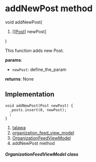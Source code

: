 
<div>

# addNewPost method

</div>


void addNewPost(

1.  [[[Post](../../models_post_post_model/Post-class.html)]
    newPost]

)



This function adds new Post.

**params**:

-   `newPost`: define_the_param

**returns**: None



## Implementation

``` language-dart
void addNewPost(Post newPost) {
  _posts.insert(0, newPost);
  ;
}
```







1.  [talawa](../../index.html)
2.  [organization_feed_view_model](../../view_model_after_auth_view_models_feed_view_models_organization_feed_view_model/)
3.  [OrganizationFeedViewModel](../../view_model_after_auth_view_models_feed_view_models_organization_feed_view_model/OrganizationFeedViewModel-class.html)
4.  addNewPost method

##### OrganizationFeedViewModel class








